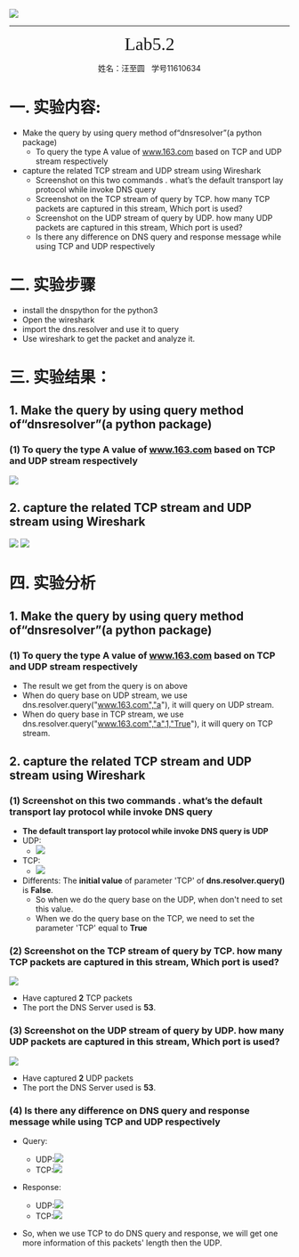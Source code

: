![](../../_v_images/The_Logo_Of_Sustc.png)
****

<center><font face="微软雅黑" size="6">Lab5.2</font></center>
<center><p>姓名：汪至圆 &nbsp; 学号11610634</p></center>

#   一. 实验内容:
*   Make the query by using  query method of“dnsresolver”(a python package)
    *   To query the type A value of www.163.com based on TCP and UDP stream respectively
*   capture the related TCP stream and UDP stream using Wireshark
    *   Screenshot on this two commands . what’s the default transport lay protocol while invoke DNS query
    *   Screenshot on the TCP stream of query by TCP. how many TCP packets are captured in this stream, Which port is used?
    *   Screenshot on the UDP stream of query by UDP. how many UDP packets are captured in this stream, Which port is used?
    *   Is there any difference on DNS query and response message while using TCP and UDP respectively

#   二. 实验步骤
*   install the dnspython for the python3
*   Open the wireshark
*   import the dns.resolver and use it to query
*   Use wireshark to get the packet and analyze it.

#   三. 实验结果：
##  1.  Make the query by using  query method of“dnsresolver”(a python package)
### (1) To query the type A value of www.163.com based on TCP and UDP stream respectively
![](_v_images/Screenshot_20181018_012152.png)
##  2.  capture the related TCP stream and UDP stream using Wireshark
![](_v_images/Screenshot_20181018_012314.png)
![](_v_images/Screenshot_20181018_012235.png)

#   四. 实验分析
##  1.  Make the query by using  query method of“dnsresolver”(a python package)
### (1) To query the type A value of www.163.com based on TCP and UDP stream respectively
*   The result we get from the query is on above
*   When do query base on UDP stream, we use dns.resolver.query("www.163.com","a"), it will query on UDP stream.
*   When do query base in TCP stream, we use dns.resolver.query("www.163.com","a",1,"True"), it will query on TCP stream.

##  2.  capture the related TCP stream and UDP stream using Wireshark
### (1) Screenshot on this two commands . what’s the default transport lay protocol while invoke DNS query
*   **The default transport lay protocol while invoke DNS query is UDP**
*   UDP:
    *   ![](_v_images/Screenshot_20181018_013221.png)
*   TCP:
    *   ![](_v_images/Screenshot_20181018_013503.png)
*   Differents: The **initial value** of parameter 'TCP' of **dns.resolver.query()** is **False**. 
    *   So when we do the query base on the UDP, when don't need to set this value. 
    *   When we do the query base on the TCP, we need to set the parameter 'TCP' equal to **True**

### (2)   Screenshot on the TCP stream of query by TCP. how many TCP packets are captured in this stream, Which port is used?
![](_v_images/_1540132039_1780227378.png)

*    Have captured **2** TCP packets
*    The port the DNS Server used is **53**.

### (3)   Screenshot on the UDP stream of query by UDP. how many UDP packets are captured in this stream, Which port is used?
![](_v_images/_1540132161_513725315.png)

*    Have captured **2** UDP packets
*    The port the DNS Server used is **53**.

### (4)   Is there any difference on DNS query and response message while using TCP and UDP respectively
*    Query:
     *    UDP:![](_v_images/_1540132408_431328496.png)
     *    TCP:![](_v_images/_1540132429_153122703.png)
*    Response:
     *    UDP:![](_v_images/_1540132475_1942384477.png)
     *    TCP:![](_v_images/_1540132503_962937414.png)

*   So, when we use TCP to do DNS query and response, we will get one more information of this packets' length then the UDP.